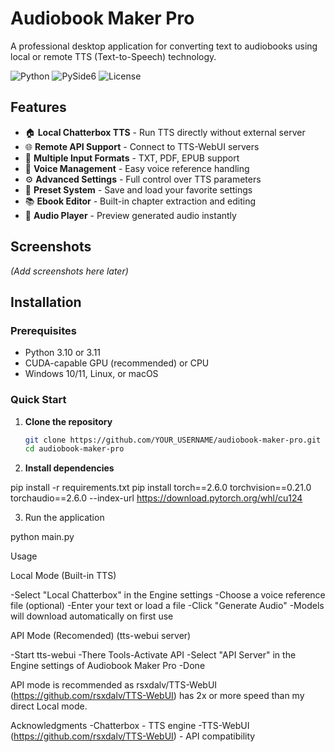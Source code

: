 # Audiobook Maker Pro

A professional desktop application for converting text to audiobooks using local or remote TTS (Text-to-Speech) technology.

![Python](https://img.shields.io/badge/python-3.10+-blue.svg)
![PySide6](https://img.shields.io/badge/PySide6-6.5+-green.svg)
![License](https://img.shields.io/badge/license-MIT-blue.svg)

## Features

- 🏠 **Local Chatterbox TTS** - Run TTS directly without external server
- 🌐 **Remote API Support** - Connect to TTS-WebUI servers
- 📁 **Multiple Input Formats** - TXT, PDF, EPUB support
- 🎤 **Voice Management** - Easy voice reference handling
- ⚙️ **Advanced Settings** - Full control over TTS parameters
- 💾 **Preset System** - Save and load your favorite settings
- 📚 **Ebook Editor** - Built-in chapter extraction and editing
- 🎵 **Audio Player** - Preview generated audio instantly

## Screenshots

*(Add screenshots here later)*

## Installation

### Prerequisites

- Python 3.10 or 3.11
- CUDA-capable GPU (recommended) or CPU
- Windows 10/11, Linux, or macOS

### Quick Start

1. **Clone the repository**
   ```bash
   git clone https://github.com/YOUR_USERNAME/audiobook-maker-pro.git
   cd audiobook-maker-pro
2. **Install dependencies**

pip install -r requirements.txt
pip install torch==2.6.0 torchvision==0.21.0 torchaudio==2.6.0 --index-url https://download.pytorch.org/whl/cu124

3. Run the application

python main.py

Usage

Local Mode (Built-in TTS)

-Select "Local Chatterbox" in the Engine settings
-Choose a voice reference file (optional)
-Enter your text or load a file
-Click "Generate Audio"
-Models will download automatically on first use

API Mode (Recomended) (tts-webui server) 

-Start tts-webui
-There Tools-Activate API
-Select "API Server" in the Engine settings of Audiobook Maker Pro
-Done

API mode is recommended as rsxdalv/TTS-WebUI (https://github.com/rsxdalv/TTS-WebUI) has 2x or more speed than my direct Local mode. 

Acknowledgments
-Chatterbox - TTS engine
-TTS-WebUI (https://github.com/rsxdalv/TTS-WebUI) - API compatibility